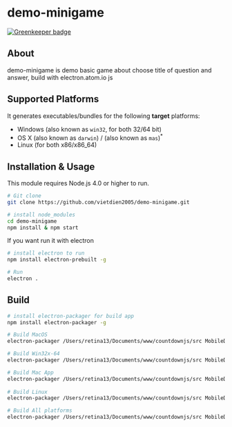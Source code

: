 # demo-minigame

[![Greenkeeper badge](https://badges.greenkeeper.io/vietdien2005/demo-minigame.svg)](https://greenkeeper.io/)

## About
demo-minigame is demo basic game about choose title of question and answer, build with electron.atom.io js 

## Supported Platforms

It generates executables/bundles for the following **target** platforms:

* Windows (also known as `win32`, for both 32/64 bit)
* OS X (also known as `darwin`) / (also known as `mas`)<sup>*</sup>
* Linux (for both x86/x86_64)

## Installation & Usage

This module requires Node.js 4.0 or higher to run.

```sh
# Git clone 
git clone https://github.com/vietdien2005/demo-minigame.git

# install node_modules
cd demo-minigame
npm install & npm start

```

If you want run it with electron 

```sh
# install electron to run
npm install electron-prebuilt -g

# Run
electron .

```

## Build

```sh
# install electron-packager for build app
npm install electron-packager -g

# Build MacOS 
electron-packager /Users/retina13/Documents/www/countdownjs/src MobileDay2016 --platform=darwin --arch=x64 --version=1.2.1 --overwrite --out=/Users/retina13/Documents/www/countdownjs --icon=src/images/mobileday-icon.icns

# Build Win32x-64
electron-packager /Users/retina13/Documents/www/countdownjs/src MobileDay2016 --platform=win32 --arch=x64 --version=1.2.1 --overwrite --out=/Users/retina13/Documents/www/countdownjs 

# Build Mac App
electron-packager /Users/retina13/Documents/www/countdownjs/src MobileDay2016 --platform=mas --arch=x64 --version=1.2.1 --overwrite --out=/Users/retina13/Documents/www/countdownjs --icon=src/images/mobileday-icon.icns
 
# Build Linux
electron-packager /Users/retina13/Documents/www/countdownjs/src MobileDay2016 --platform=linux --arch=x64 --version=1.2.1 --overwrite --out=/Users/retina13/Documents/www/countdownjs --icon=src/images/mobileday-icon.icns

# Build All platforms
electron-packager /Users/retina13/Documents/www/countdownjs/src MobileDay2016 --platform=all --arch=x64 --version=1.2.1 --overwrite --out=/Users/retina13/Documents/www/countdownjs --icon=images/mobileday-icon.icns

```
